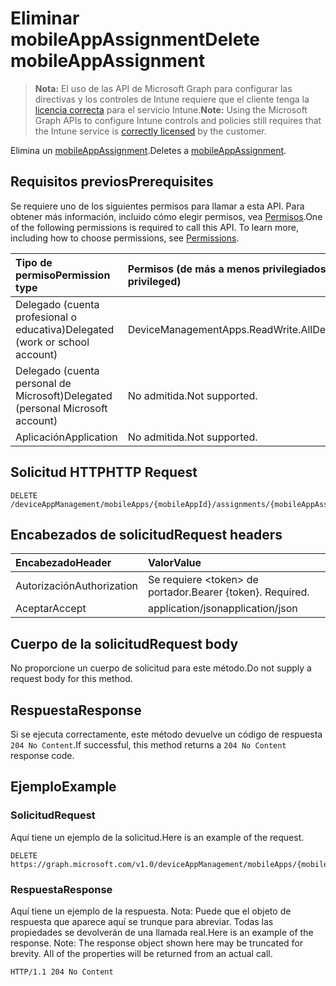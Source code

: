 # <a name="delete-mobileappassignment"></a><span data-ttu-id="5f399-101">Eliminar mobileAppAssignment</span><span class="sxs-lookup"><span data-stu-id="5f399-101">Delete mobileAppAssignment</span></span>

> <span data-ttu-id="5f399-102">**Nota:** El uso de las API de Microsoft Graph para configurar las directivas y los controles de Intune requiere que el cliente tenga la [licencia correcta](https://go.microsoft.com/fwlink/?linkid=839381) para el servicio Intune.</span><span class="sxs-lookup"><span data-stu-id="5f399-102">**Note:** Using the Microsoft Graph APIs to configure Intune controls and policies still requires that the Intune service is [correctly licensed](https://go.microsoft.com/fwlink/?linkid=839381) by the customer.</span></span>

<span data-ttu-id="5f399-103">Elimina un [mobileAppAssignment](../resources/intune_apps_mobileappassignment.md).</span><span class="sxs-lookup"><span data-stu-id="5f399-103">Deletes a [mobileAppAssignment](../resources/intune_apps_mobileappassignment.md).</span></span>
## <a name="prerequisites"></a><span data-ttu-id="5f399-104">Requisitos previos</span><span class="sxs-lookup"><span data-stu-id="5f399-104">Prerequisites</span></span>
<span data-ttu-id="5f399-p101">Se requiere uno de los siguientes permisos para llamar a esta API. Para obtener más información, incluido cómo elegir permisos, vea [Permisos](../../../concepts/permissions_reference.md).</span><span class="sxs-lookup"><span data-stu-id="5f399-p101">One of the following permissions is required to call this API. To learn more, including how to choose permissions, see [Permissions](../../../concepts/permissions_reference.md).</span></span>

|<span data-ttu-id="5f399-107">Tipo de permiso</span><span class="sxs-lookup"><span data-stu-id="5f399-107">Permission type</span></span>|<span data-ttu-id="5f399-108">Permisos (de más a menos privilegiados)</span><span class="sxs-lookup"><span data-stu-id="5f399-108">Permissions (from least to most privileged)</span></span>|
|:---|:---|
|<span data-ttu-id="5f399-109">Delegado (cuenta profesional o educativa)</span><span class="sxs-lookup"><span data-stu-id="5f399-109">Delegated (work or school account)</span></span>|<span data-ttu-id="5f399-110">DeviceManagementApps.ReadWrite.All</span><span class="sxs-lookup"><span data-stu-id="5f399-110">DeviceManagementApps.ReadWrite.All</span></span>|
|<span data-ttu-id="5f399-111">Delegado (cuenta personal de Microsoft)</span><span class="sxs-lookup"><span data-stu-id="5f399-111">Delegated (personal Microsoft account)</span></span>|<span data-ttu-id="5f399-112">No admitida.</span><span class="sxs-lookup"><span data-stu-id="5f399-112">Not supported.</span></span>|
|<span data-ttu-id="5f399-113">Aplicación</span><span class="sxs-lookup"><span data-stu-id="5f399-113">Application</span></span>|<span data-ttu-id="5f399-114">No admitida.</span><span class="sxs-lookup"><span data-stu-id="5f399-114">Not supported.</span></span>|

## <a name="http-request"></a><span data-ttu-id="5f399-115">Solicitud HTTP</span><span class="sxs-lookup"><span data-stu-id="5f399-115">HTTP Request</span></span>
<!-- {
  "blockType": "ignored"
}
-->
``` http
DELETE /deviceAppManagement/mobileApps/{mobileAppId}/assignments/{mobileAppAssignmentId}
```

## <a name="request-headers"></a><span data-ttu-id="5f399-116">Encabezados de solicitud</span><span class="sxs-lookup"><span data-stu-id="5f399-116">Request headers</span></span>
|<span data-ttu-id="5f399-117">Encabezado</span><span class="sxs-lookup"><span data-stu-id="5f399-117">Header</span></span>|<span data-ttu-id="5f399-118">Valor</span><span class="sxs-lookup"><span data-stu-id="5f399-118">Value</span></span>|
|:---|:---|
|<span data-ttu-id="5f399-119">Autorización</span><span class="sxs-lookup"><span data-stu-id="5f399-119">Authorization</span></span>|<span data-ttu-id="5f399-120">Se requiere &lt;token&gt; de portador.</span><span class="sxs-lookup"><span data-stu-id="5f399-120">Bearer {token}. Required.</span></span>|
|<span data-ttu-id="5f399-121">Aceptar</span><span class="sxs-lookup"><span data-stu-id="5f399-121">Accept</span></span>|<span data-ttu-id="5f399-122">application/json</span><span class="sxs-lookup"><span data-stu-id="5f399-122">application/json</span></span>|

## <a name="request-body"></a><span data-ttu-id="5f399-123">Cuerpo de la solicitud</span><span class="sxs-lookup"><span data-stu-id="5f399-123">Request body</span></span>
<span data-ttu-id="5f399-124">No proporcione un cuerpo de solicitud para este método.</span><span class="sxs-lookup"><span data-stu-id="5f399-124">Do not supply a request body for this method.</span></span>

## <a name="response"></a><span data-ttu-id="5f399-125">Respuesta</span><span class="sxs-lookup"><span data-stu-id="5f399-125">Response</span></span>
<span data-ttu-id="5f399-126">Si se ejecuta correctamente, este método devuelve un código de respuesta `204 No Content`.</span><span class="sxs-lookup"><span data-stu-id="5f399-126">If successful, this method returns a `204 No Content` response code.</span></span>

## <a name="example"></a><span data-ttu-id="5f399-127">Ejemplo</span><span class="sxs-lookup"><span data-stu-id="5f399-127">Example</span></span>
### <a name="request"></a><span data-ttu-id="5f399-128">Solicitud</span><span class="sxs-lookup"><span data-stu-id="5f399-128">Request</span></span>
<span data-ttu-id="5f399-129">Aquí tiene un ejemplo de la solicitud.</span><span class="sxs-lookup"><span data-stu-id="5f399-129">Here is an example of the request.</span></span>
``` http
DELETE https://graph.microsoft.com/v1.0/deviceAppManagement/mobileApps/{mobileAppId}/assignments/{mobileAppAssignmentId}
```

### <a name="response"></a><span data-ttu-id="5f399-130">Respuesta</span><span class="sxs-lookup"><span data-stu-id="5f399-130">Response</span></span>
<span data-ttu-id="5f399-p102">Aquí tiene un ejemplo de la respuesta. Nota: Puede que el objeto de respuesta que aparece aquí se trunque para abreviar. Todas las propiedades se devolverán de una llamada real.</span><span class="sxs-lookup"><span data-stu-id="5f399-p102">Here is an example of the response. Note: The response object shown here may be truncated for brevity. All of the properties will be returned from an actual call.</span></span>
``` http
HTTP/1.1 204 No Content
```



